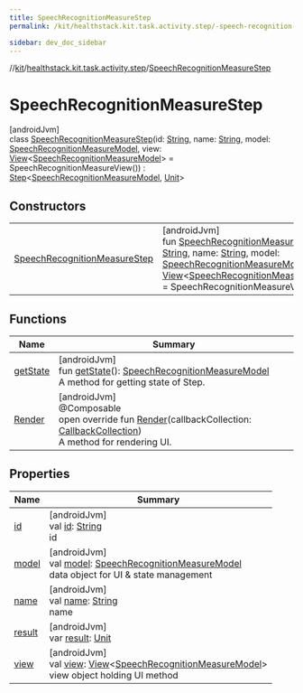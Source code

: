 ```yaml
---
title: SpeechRecognitionMeasureStep
permalink: /kit/healthstack.kit.task.activity.step/-speech-recognition-measure-step/index.html

sidebar: dev_doc_sidebar
---
```

//[kit](../../../kit.html)/[healthstack.kit.task.activity.step](../index.html)/[SpeechRecognitionMeasureStep](index.html)



# SpeechRecognitionMeasureStep



[androidJvm]\
class [SpeechRecognitionMeasureStep](index.html)(id: [String](https://kotlinlang.org/api/latest/jvm/stdlib/kotlin/-string/index.html), name: [String](https://kotlinlang.org/api/latest/jvm/stdlib/kotlin/-string/index.html), model: [SpeechRecognitionMeasureModel](../../healthstack.kit.task.activity.model/-speech-recognition-measure-model/index.html), view: [View](../../healthstack.kit.task.base/-view/index.html)&lt;[SpeechRecognitionMeasureModel](../../healthstack.kit.task.activity.model/-speech-recognition-measure-model/index.html)&gt; = SpeechRecognitionMeasureView()) : [Step](../../healthstack.kit.task.base/-step/index.html)&lt;[SpeechRecognitionMeasureModel](../../healthstack.kit.task.activity.model/-speech-recognition-measure-model/index.html), [Unit](https://kotlinlang.org/api/latest/jvm/stdlib/kotlin/-unit/index.html)&gt;



## Constructors


| | |
|---|---|
| [SpeechRecognitionMeasureStep](-speech-recognition-measure-step.html) | [androidJvm]<br>fun [SpeechRecognitionMeasureStep](-speech-recognition-measure-step.html)(id: [String](https://kotlinlang.org/api/latest/jvm/stdlib/kotlin/-string/index.html), name: [String](https://kotlinlang.org/api/latest/jvm/stdlib/kotlin/-string/index.html), model: [SpeechRecognitionMeasureModel](../../healthstack.kit.task.activity.model/-speech-recognition-measure-model/index.html), view: [View](../../healthstack.kit.task.base/-view/index.html)&lt;[SpeechRecognitionMeasureModel](../../healthstack.kit.task.activity.model/-speech-recognition-measure-model/index.html)&gt; = SpeechRecognitionMeasureView()) |


## Functions


| Name | Summary |
|---|---|
| [getState](../../healthstack.kit.task.base/-step/get-state.html) | [androidJvm]<br>fun [getState](../../healthstack.kit.task.base/-step/get-state.html)(): [SpeechRecognitionMeasureModel](../../healthstack.kit.task.activity.model/-speech-recognition-measure-model/index.html)<br>A method for getting state of Step. |
| [Render](-render.html) | [androidJvm]<br>@Composable<br>open override fun [Render](-render.html)(callbackCollection: [CallbackCollection](../../healthstack.kit.task.base/-callback-collection/index.html))<br>A method for rendering UI. |


## Properties


| Name | Summary |
|---|---|
| [id](../../healthstack.kit.task.base/-step/id.html) | [androidJvm]<br>val [id](../../healthstack.kit.task.base/-step/id.html): [String](https://kotlinlang.org/api/latest/jvm/stdlib/kotlin/-string/index.html)<br>id |
| [model](../../healthstack.kit.task.base/-step/model.html) | [androidJvm]<br>val [model](../../healthstack.kit.task.base/-step/model.html): [SpeechRecognitionMeasureModel](../../healthstack.kit.task.activity.model/-speech-recognition-measure-model/index.html)<br>data object for UI & state management |
| [name](../../healthstack.kit.task.base/-step/name.html) | [androidJvm]<br>val [name](../../healthstack.kit.task.base/-step/name.html): [String](https://kotlinlang.org/api/latest/jvm/stdlib/kotlin/-string/index.html)<br>name |
| [result](../../healthstack.kit.task.base/-step/result.html) | [androidJvm]<br>var [result](../../healthstack.kit.task.base/-step/result.html): [Unit](https://kotlinlang.org/api/latest/jvm/stdlib/kotlin/-unit/index.html) |
| [view](../../healthstack.kit.task.base/-step/view.html) | [androidJvm]<br>val [view](../../healthstack.kit.task.base/-step/view.html): [View](../../healthstack.kit.task.base/-view/index.html)&lt;[SpeechRecognitionMeasureModel](../../healthstack.kit.task.activity.model/-speech-recognition-measure-model/index.html)&gt;<br>view object holding UI method |

